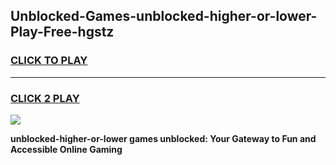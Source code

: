 
## Unblocked-Games-unblocked-higher-or-lower-Play-Free-hgstz
<h3>
<a href="https://premium76.site?title=unblocked-higher-or-lower&ref=18A1">CLICK TO PLAY</a></h3>
<hr>

<h3>
<a href="https://premium76.site?title=unblocked-higher-or-lower&ref=18A1">CLICK 2 PLAY</a>
  
</h3>

<a href="https://premium76.site?title=unblocked-higher-or-lower&ref=18A1"><img src="https://clearcache.store/games.png"></a>


**unblocked-higher-or-lower games unblocked: Your Gateway to Fun and Accessible Online Gaming**
